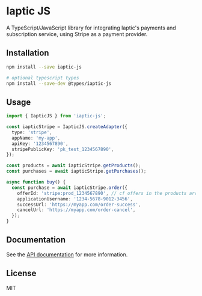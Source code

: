 # Iaptic JS

A TypeScript/JavaScript library for integrating Iaptic's payments and subscription service, using Stripe as a payment provider.

## Installation 

```bash
npm install --save iaptic-js

# optional typescript types
npm install --save-dev @types/iaptic-js
```

## Usage

```ts
import { IapticJS } from 'iaptic-js';

const iapticStripe = IapticJS.createAdapter({
  type: 'stripe',
  appName: 'my-app',
  apiKey: '1234567890',
  stripePublicKey: 'pk_test_1234567890',
});

const products = await iapticStripe.getProducts();
const purchases = await iapticStripe.getPurchases();

async function buy() {
  const purchase = await iapticStripe.order({
    offerId: 'stripe:prod_1234567890', // cf offers in the products array
    applicationUsername: '1234-5678-9012-3456',
    successUrl: 'https://myapp.com/order-success',
    cancelUrl: 'https://myapp.com/order-cancel',
  });
}
```

## Documentation

See the [API documentation](https://www.iaptic.com/documentation/iaptic-js) for more information.

## License

MIT